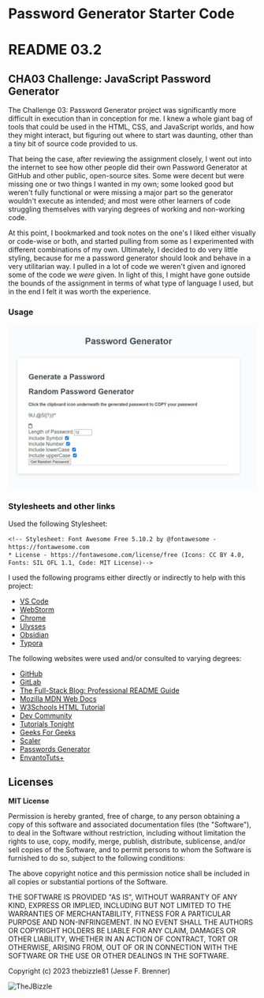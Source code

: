 # Password Generator Starter Code
# README 03.2

## CHA03 Challenge: JavaScript Password Generator  

The Challenge 03: Password Generator project was significantly more difficult in execution than in conception for me. I knew a whole giant bag of tools that could be used in the HTML, CSS, and JavaScript worlds, and how they might interact, but figuring out where to start was daunting, other than a tiny bit of source code provided to us.

That being the case, after reviewing the assignment closely, I went out into the internet to see how other people did their own Password Generator at GitHub and other public, open-source sites. Some were decent but were missing one or two things I wanted in my own; some looked good but weren't fully functional or were missing a major part so the generator wouldn't execute as intended; and most were other learners of code struggling themselves with varying degrees of working and non-working code.

At this point, I bookmarked and took notes on the one's I liked either visually or code-wise or both, and started pulling from some as I experimented with different combinations of my own. Ultimately, I decided to do very little styling, because for me a password generator should look and behave in a very utilitarian way. I pulled in a lot of code we weren't given and ignored some of the code we *were* given. In light of this, I might have gone outside the bounds of the assignment in terms of what type of language I used, but in the end I felt it was worth the experience.

### Usage

![alt text](/assets/images/pg1.jpg)

### Stylesheets and other links

Used the following Stylesheet:

```
<!-- Stylesheet: Font Awesome Free 5.10.2 by @fontawesome - https://fontawesome.com
* License - https://fontawesome.com/license/free (Icons: CC BY 4.0, Fonts: SIL OFL 1.1, Code: MIT License)-->
```

I used the following programs either directly or indirectly to help with this project:

- [VS Code](https://code.visualstudio.com/)
- [WebStorm](https://www.jetbrains.com/webstorm/)
- [Chrome](https://www.google.com/chrome/)
- [Ulysses](https://ulysses.app/)
- [Obsidian](https://obsidian.md/)
- [Typora](https://typora.io/)

The following websites were used and/or consulted to varying degrees:

- [GitHub](https://github.com/)
- [GitLab](https://about.gitlab.com/)
- [The Full-Stack Blog: Professional README Guide](https://coding-boot-camp.github.io/full-stack/github/professional-readme-guide)
- [Mozilla MDN Web Docs](https://developer.mozilla.org/en-US/)
- [W3Schools HTML Tutorial](https://www.w3schools.com/html/default.asp)
- [Dev Community](https://dev.to/)
- [Tutorials Tonight](https://www.tutorialstonight.com/)
- [Geeks For Geeks](https://www.geeksforgeeks.org/)
- [Scaler](https://www.scaler.com/)
- [Passwords Generator](https://passwords-generator.org/)
- [EnvantoTuts+](https://tutsplus.com/)

##  Licenses

**MIT License**

Permission is hereby granted, free of charge, to any person obtaining a copy of this software and associated documentation files (the "Software"), to deal in the Software without restriction, including without limitation the rights to use, copy, modify, merge, publish, distribute, sublicense, and/or sell copies of the Software, and to permit persons to whom the Software is furnished to do so, subject to the following conditions:

The above copyright notice and this permission notice shall be included in all copies or substantial portions of the Software.

THE SOFTWARE IS PROVIDED "AS IS", WITHOUT WARRANTY OF ANY KIND, EXPRESS OR IMPLIED, INCLUDING BUT NOT LIMITED TO THE WARRANTIES OF MERCHANTABILITY, FITNESS FOR A PARTICULAR PURPOSE AND NON-INFRINGEMENT. IN NO EVENT SHALL THE AUTHORS OR COPYRIGHT HOLDERS BE LIABLE FOR ANY CLAIM, DAMAGES OR OTHER LIABILITY, WHETHER IN AN ACTION OF CONTRACT, TORT OR OTHERWISE, ARISING FROM, OUT OF OR IN CONNECTION WITH THE SOFTWARE OR THE USE OR OTHER DEALINGS IN THE SOFTWARE.

Copyright (c) 2023 thebizzle81 (Jesse F. Brenner)

![TheJBizzle](https://img.shields.io/badge/TheJBizzle-blue)